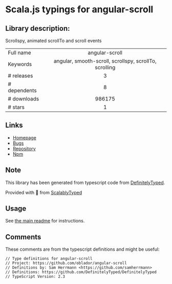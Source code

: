 
# Scala.js typings for angular-scroll


## Library description:
Scrollspy, animated scrollTo and scroll events

|                    |                 |
| ------------------ | :-------------: |
| Full name          | angular-scroll |
| Keywords           | angular, smooth-scroll, scrollspy, scrollTo, scrolling |
| # releases         | 3 |
| # dependents       | 8 |
| # downloads        | 986175 |
| # stars            | 1 |

## Links
- [Homepage](https://github.com/oblador/angular-scroll#readme)
- [Bugs](https://github.com/oblador/angular-scroll/issues)
- [Repository](https://github.com/oblador/angular-scroll)
- [Npm](https://www.npmjs.com/package/angular-scroll)
    


## Note
This library has been generated from typescript code from [DefinitelyTyped](https://definitelytyped.org).

Provided with :purple_heart: from [ScalablyTyped](https://github.com/oyvindberg/ScalablyTyped)

## Usage
See [the main readme](../../readme.md) for instructions.

## Comments

These comments are from the typescript definitions and might be useful:
```
// Type definitions for angular-scroll
// Project: https://github.com/oblador/angular-scroll
// Definitions by: Sam Herrmann <https://github.com/samherrmann>
// Definitions: https://github.com/DefinitelyTyped/DefinitelyTyped
// TypeScript Version: 2.3

```

